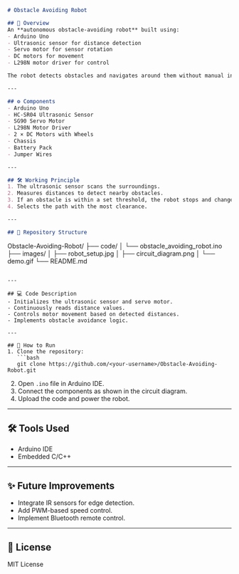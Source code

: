```markdown
# Obstacle Avoiding Robot

## 📌 Overview
An **autonomous obstacle-avoiding robot** built using:
- Arduino Uno
- Ultrasonic sensor for distance detection
- Servo motor for sensor rotation
- DC motors for movement
- L298N motor driver for control

The robot detects obstacles and navigates around them without manual input.

---

## ⚙️ Components
- Arduino Uno
- HC-SR04 Ultrasonic Sensor
- SG90 Servo Motor
- L298N Motor Driver
- 2 × DC Motors with Wheels
- Chassis
- Battery Pack
- Jumper Wires

---

## 🛠️ Working Principle
1. The ultrasonic sensor scans the surroundings.
2. Measures distances to detect nearby obstacles.
3. If an obstacle is within a set threshold, the robot stops and changes direction.
4. Selects the path with the most clearance.

---

## 📂 Repository Structure
```
Obstacle-Avoiding-Robot/
├── code/
│   └── obstacle_avoiding_robot.ino
├── images/
│   ├── robot_setup.jpg
│   ├── circuit_diagram.png
│   └── demo.gif
└── README.md
```

---

## 💻 Code Description
- Initializes the ultrasonic sensor and servo motor.
- Continuously reads distance values.
- Controls motor movement based on detected distances.
- Implements obstacle avoidance logic.

---

## 🚀 How to Run
1. Clone the repository:
   ```bash
   git clone https://github.com/<your-username>/Obstacle-Avoiding-Robot.git
   ```
2. Open `.ino` file in Arduino IDE.
3. Connect the components as shown in the circuit diagram.
4. Upload the code and power the robot.

---

## 🛠️ Tools Used
- Arduino IDE
- Embedded C/C++

---

## ✨ Future Improvements
- Integrate IR sensors for edge detection.
- Add PWM-based speed control.
- Implement Bluetooth remote control.

---

## 📜 License
MIT License
```
